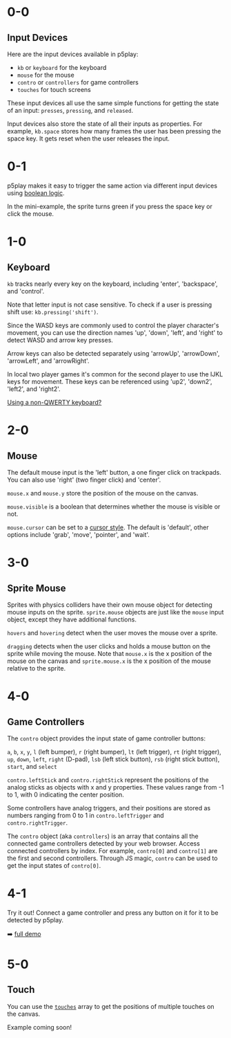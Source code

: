 # 0-0

## Input Devices

Here are the input devices available in p5play:

- `kb` or `keyboard` for the keyboard
- `mouse` for the mouse
- `contro` or `controllers` for game controllers
- `touches` for touch screens

These input devices all use the same simple functions for getting the state of an input: `presses`, `pressing`, and `released`.

Input devices also store the state of all their inputs as properties. For example, `kb.space` stores how many frames the user has been pressing the space key. It gets reset when the user releases the input.

# 0-1

p5play makes it easy to trigger the same action via different input devices using [boolean logic](https://developer.mozilla.org/en-US/docs/Web/JavaScript/Reference/Operators/Logical_OR).

In the mini-example, the sprite turns green if you press the space key or click the mouse.

# 1-0

## Keyboard

`kb` tracks nearly every key on the keyboard, including 'enter', 'backspace', and 'control'.

Note that letter input is not case sensitive. To check if a user is pressing shift use: `kb.pressing('shift')`.

Since the WASD keys are commonly used to control the player character's movement, you can use the direction names 'up', 'down', 'left', and 'right' to detect WASD and arrow key presses.

Arrow keys can also be detected separately using 'arrowUp', 'arrowDown', 'arrowLeft', and 'arrowRight'.

In local two player games it's common for the second player to use the IJKL keys for movement. These keys can be referenced using 'up2', 'down2', 'left2', and 'right2'.

[Using a non-QWERTY keyboard?](https://github.com/quinton-ashley/p5play/wiki/FAQ#is-p5plays-kb-input-system-compatible-with-non-qwerty-keyboards)

# 2-0

## Mouse

The default mouse input is the 'left' button, a one finger click on trackpads. You can also use 'right' (two finger click) and 'center'.

`mouse.x` and `mouse.y` store the position of the mouse on the canvas.

`mouse.visible` is a boolean that determines whether the mouse is visible or not.

`mouse.cursor` can be set to a [cursor style](https://developer.mozilla.org/en-US/docs/Web/CSS/cursor). The default is 'default', other options include 'grab', 'move', 'pointer', and 'wait'.

# 3-0

## Sprite Mouse

Sprites with physics colliders have their own mouse object for detecting mouse inputs on the sprite.
`sprite.mouse` objects are just like the `mouse` input object, except they have additional functions.

`hovers` and `hovering` detect when the user moves the mouse over a sprite.

`dragging` detects when the user clicks and holds a mouse button on the sprite while moving the mouse.
Note that `mouse.x` is the x position of the mouse on the canvas and `sprite.mouse.x` is the x position of the mouse relative to the sprite.

# 4-0

## Game Controllers

The `contro` object provides the input state of game controller buttons:

`a`, `b`, `x`, `y`, `l` (left bumper), `r` (right bumper), `lt` (left trigger), `rt` (right trigger), `up`, `down`, `left`, `right` (D-pad), `lsb` (left stick button), `rsb` (right stick button), `start`, and `select`

`contro.leftStick` and `contro.rightStick` represent the positions of the analog sticks as objects with x and y properties. These values range from -1 to 1, with 0 indicating the center position.

Some controllers have analog triggers, and their positions are stored as numbers ranging from 0 to 1 in `contro.leftTrigger` and `contro.rightTrigger`.

The `contro` object (aka `controllers`) is an array that contains all the connected game controllers detected by your web browser. Access connected controllers by index. For example, `contro[0]` and `contro[1]` are the first and second controllers. Through JS magic, `contro` can be used to get the input states of `contro[0]`.

# 4-1

Try it out! Connect a game controller and press any button on it for it to be detected by p5play.

➡️ [full demo](https://openprocessing.org/sketch/2120550)

# 5-0

## Touch

You can use the [`touches`](https://p5js.org/reference/#/p5/touches) array to get the positions of multiple touches on the canvas.

Example coming soon!
